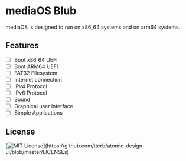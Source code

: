 # mediaOS Blub

mediaOS is designed to run on x86_64 systems and on arm64 systems.


## Features

- [ ]  Boot x86_64 UEFI
- [ ]  Boot ARM64 UEFI
- [ ]  FAT32 Filesystem
- [ ]  Internet connection
- [ ]  IPv4 Protocol
- [ ]  IPv6 Protocol
- [ ]  Sound
- [ ]  Graphical user interface
- [ ]  Simple Applications
## License


[![MIT License](https://img.shields.io/apm/l/atomic-design-ui.svg?)](https://github.com/tterb/atomic-design-ui/blob/master/LICENSEs)
